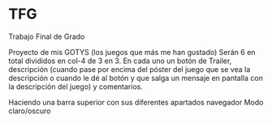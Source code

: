# TFG
Trabajo Final de Grado

Proyecto de mis GOTYS (los juegos que más me han gustado)
Serán 6 en total divididos en col-4 de 3 en 3. En cada uno un botón de Trailer, descripción (cuando pase por encima del póster del juego que se vea la descripción o cuando le dé al botón y que salga un mensaje en pantalla con la descripción del juego) y comentarios.

Haciendo una barra superior con sus diferentes apartados navegador
Modo claro/oscuro
